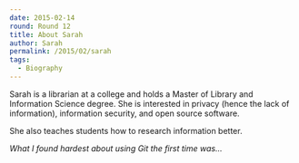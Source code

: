 ```yaml
---
date: 2015-02-14
round: Round 12
title: About Sarah
author: Sarah
permalink: /2015/02/sarah
tags:
  - Biography
---
```

Sarah is a librarian at a college and holds a Master of Library and Information Science degree. She is interested in privacy (hence the lack of information), information security, and open source software.

She also teaches students how to research information better.

*What I found hardest about using Git the first time was...*
